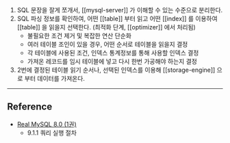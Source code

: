 1. SQL 문장을 잘게 쪼개서, [[mysql-server]] 가 이해할 수 있는 수준으로 분리한다.
2. SQL 파싱 정보를 확인하여, 어떤 [[table]] 부터 읽고 어떤 [[index]] 를 이용하여 [[table]] 을 읽을지 선택한다. (최적화 단계, [[optimizer]] 에서 처리됨)
	- 불필요한 조건 제거 및 복잡한 연산 단순화
	- 여러 테이블 조인이 있을 경우, 어떤 순서로 테이블을 읽을지 결정
	- 각 테이블에 사용된 조건, 인덱스 통계정보를 통해 사용할 인덱스 결정
	- 가져온 레코드를 임시 테이블에 넣고 다시 한번 가공해야 하는지 결정
1. 2번에 결정된 테이블 읽기 순서나, 선택된 인덱스를 이용해 [[storage-engine]] 으로 부터 데이터를 가져온다.

--- 
## Reference
 -  [Real MySQL 8.0 (1권)](https://product.kyobobook.co.kr/detail/S000001766482)
	- 9.1.1 쿼리 실행 절차
